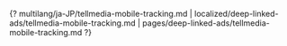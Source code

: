 {? multilang/ja-JP/tellmedia-mobile-tracking.md | localized/deep-linked-ads/tellmedia-mobile-tracking.md | pages/deep-linked-ads/tellmedia-mobile-tracking.md ?}
